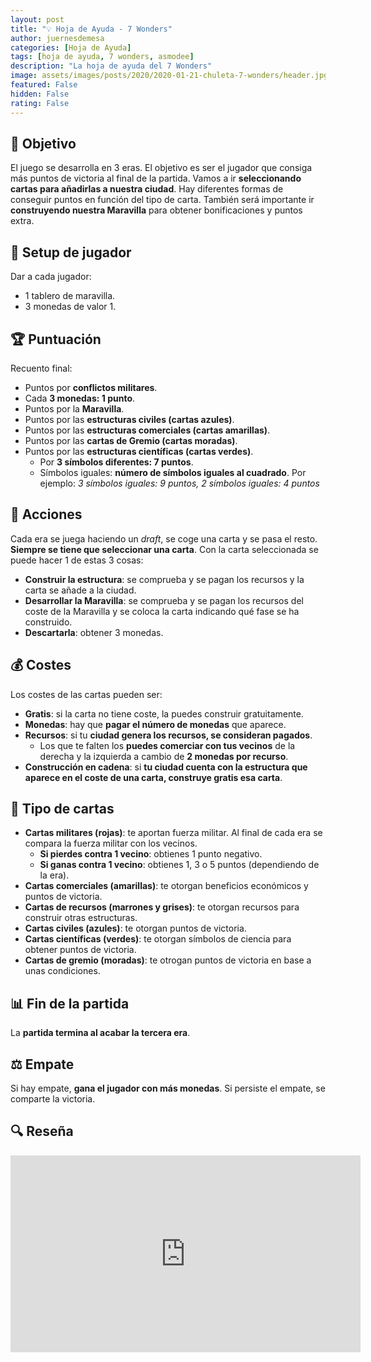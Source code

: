 ```yaml
---
layout: post
title: "💡 Hoja de Ayuda - 7 Wonders"
author: juernesdemesa
categories: [Hoja de Ayuda]
tags: [hoja de ayuda, 7 wonders, asmodee]
description: "La hoja de ayuda del 7 Wonders"
image: assets/images/posts/2020/2020-01-21-chuleta-7-wonders/header.jpg
featured: False
hidden: False
rating: False
---
```


## 🎯 Objetivo

El juego se desarrolla en 3 eras. El objetivo es ser el jugador que consiga más puntos de victoria al final de la partida. Vamos a ir **seleccionando cartas para añadirlas a nuestra ciudad**. Hay diferentes formas de conseguir puntos en función del tipo de carta. También será importante ir **construyendo nuestra Maravilla** para obtener bonificaciones y puntos extra.

## 👤 Setup de jugador

Dar a cada jugador:

- 1 tablero de maravilla.
- 3 monedas de valor 1.

## 🏆 Puntuación

Recuento final:

- Puntos por **conflictos militares**.
- Cada **3 monedas: 1 punto**.
- Puntos por la **Maravilla**.
- Puntos por las **estructuras civiles (cartas azules)**.
- Puntos por las **estructuras comerciales (cartas amarillas)**.
- Puntos por las **cartas de Gremio (cartas moradas)**.
- Puntos por las **estructuras científicas (cartas verdes)**.
  - Por **3 símbolos diferentes: 7 puntos**.
  - Símbolos iguales: **número de símbolos iguales al cuadrado**. Por ejemplo: _3 símbolos iguales: 9 puntos, 2 símbolos iguales: 4 puntos_

## 🎲 Acciones

Cada era se juega haciendo un _draft_, se coge una carta y se pasa el resto. **Siempre se tiene que seleccionar una carta**. Con la carta seleccionada se puede hacer 1 de estas 3 cosas:

- **Construir la estructura**: se comprueba y se pagan los recursos y la carta se añade a la ciudad.
- **Desarrollar la Maravilla**: se comprueba y se pagan los recursos del coste de la Maravilla y se coloca la carta indicando qué fase se ha construido.
- **Descartarla**: obtener 3 monedas.

## 💰 Costes

Los costes de las cartas pueden ser:

- **Gratis**: si la carta no tiene coste, la puedes construir gratuitamente.
- **Monedas**: hay que **pagar el número de monedas** que aparece.
- **Recursos**: si tu **ciudad genera los recursos, se consideran pagados**.
  - Los que te falten los **puedes comerciar con tus vecinos** de la derecha y la izquierda a cambio de **2 monedas por recurso**.
- **Construcción en cadena**: si **tu ciudad cuenta con la estructura que aparece en el coste de una carta, construye gratis esa carta**.

## 🎴 Tipo de cartas

- **Cartas militares (rojas)**: te aportan fuerza militar. Al final de cada era se compara la fuerza militar con los vecinos.
  - **Si pierdes contra 1 vecino**: obtienes 1 punto negativo.
  - **Si ganas contra 1 vecino**: obtienes 1, 3 o 5 puntos (dependiendo de la era).
- **Cartas comerciales (amarillas)**: te otorgan beneficios económicos y puntos de victoria.
- **Cartas de recursos (marrones y grises)**: te otorgan recursos para construir otras estructuras.
- **Cartas civiles (azules)**: te otorgan puntos de victoria.
- **Cartas científicas (verdes)**: te otorgan símbolos de ciencia para obtener puntos de victoria.
- **Cartas de gremio (moradas)**: te otrogan puntos de victoria en base a unas condiciones.

## 📊 Fin de la partida

La **partida termina al acabar la tercera era**.

## ⚖️ Empate

Si hay empate, **gana el jugador con más monedas**. Si persiste el empate, se comparte la victoria.

## 🔍 Reseña

<iframe width="560" height="315" src="https://www.youtube.com/embed/r2ho73DRABQ" frameborder="0" allow="accelerometer; autoplay; encrypted-media; gyroscope; picture-in-picture" allowfullscreen></iframe>
